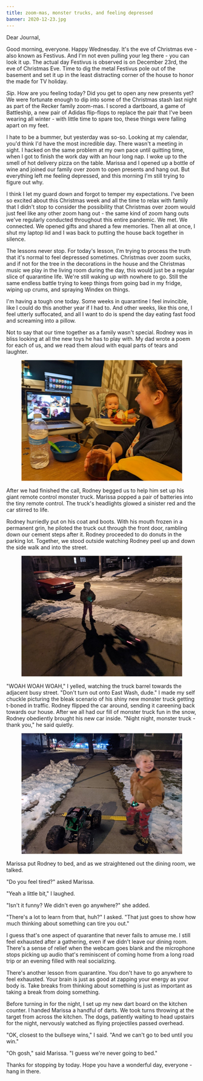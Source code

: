 ```yaml
---
title: zoom-mas, monster trucks, and feeling depressed
banner: 2020-12-23.jpg
---
```


Dear Journal,

Good morning, everyone.  Happy Wednesday.  It's the eve of Christmas
eve - also known as Festivus.  And I'm not even pulling your leg
there - you can look it up.  The actual day Festivus is observed is on
December 23rd, the eve of Christmas Eve.  Time to dig the metal
Festivus pole out of the basement and set it up in the least
distracting corner of the house to honor the made for TV holiday.

_Sip_.  How are you feeling today?  Did you get to open any new
presents yet?  We were fortunate enough to dip into some of the
Christmas stash last night as part of the Recker family zoom-mas.  I
scored a dartboard, a game of Battleship, a new pair of Adidas
flip-flops to replace the pair that I've been wearing all winter -
with little time to spare too, these things were falling apart on my
feet.

I hate to be a bummer, but yesterday was so-so.  Looking at my
calendar, you'd think I'd have the most incredible day.  There wasn't
a meeting in sight.  I hacked on the same problem at my own pace until
quitting time, when I got to finish the work day with an hour long
nap.  I woke up to the smell of hot delivery pizza on the table.
Marissa and I opened up a bottle of wine and joined our family over
zoom to open presents and hang out.  But everything left me feeling
depressed, and this morning I'm still trying to figure out why.

I think I let my guard down and forgot to temper my expectations.
I've been so excited about this Christmas week and all the time to
relax with family that I didn't stop to consider the possibility that
Christmas over zoom would just feel like any other zoom hang out - the
same kind of zoom hang outs we've regularly conducted throughout this
entire pandemic.  We met.  We connected.  We opened gifts and shared a
few memories.  Then all at once, I shut my laptop lid and I was back
to putting the house back together in silence.

The lessons never stop.  For today's lesson, I'm trying to process the
truth that it's normal to feel depressed sometimes.  Christmas over
zoom sucks, and if not for the tree in the decorations in the house
and the Christmas music we play in the living room during the day,
this would just be a regular slice of quarantine life.  We're still
waking up with nowhere to go.  Still the same endless battle trying to
keep things from going bad in my fridge, wiping up crums, and spraying
Windex on things.

I'm having a tough one today.  Some weeks in quarantine I feel
invincible, like I could do this another year if I had to.  And other
weeks, like this one, I feel utterly suffocated, and all I want to do
is spend the day eating fast food and screaming into a pillow.

Not to say that our time together as a family wasn't special.  Rodney
was in bliss looking at all the new toys he has to play with.  My dad
wrote a poem for each of us, and we read them aloud with equal parts
of tears and laughter.

<figure>
<a href="/images/2020-12-23-zoom-christmas.jpg">
<img alt="2020 12 23 zoom christmas" src="/images/2020-12-23-zoom-christmas.jpg"/>
</a>
</figure>

After we had finished the call, Rodney begged us to help him set up
his giant remote control monster truck.  Marissa popped a pair of
batteries into the tiny remote control.  The truck's headlights glowed
a sinister red and the car stirred to life.

Rodney hurriedly put on his coat and boots.  With his mouth frozen in
a permanent grin, he piloted the truck out through the front door,
rambling down our cement steps after it.  Rodney proceeded to do
donuts in the parking lot.  Together, we stood outside watching Rodney
peel up and down the side walk and into the street.

<figure>
<a href="/images/2020-12-23-monster-truck.jpg">
<img alt="2020 12 23 monster truck" src="/images/2020-12-23-monster-truck.jpg"/>
</a>
</figure>


"WOAH WOAH WOAH," I yelled, watching the truck barrel towards the
adjacent busy street.  "Don't turn out onto East Wash, dude."  I made
my self chuckle picturing the bleak scenario of his shiny new monster
truck getting t-boned in traffic.  Rodney flipped the car around,
sending it careening back towards our house.  After we all had our
fill of monster truck fun in the snow, Rodney obediently brought his
new car inside.  "Night night, monster truck - thank you," he said
quietly.

<figure>
<a href="/images/2020-12-23-monster-truck-2.jpg">
<img alt="2020 12 23 monster truck 2" src="/images/2020-12-23-monster-truck-2.jpg"/>
</a>
</figure>

Marissa put Rodney to bed, and as we straightened out the dining room,
we talked.

"Do you feel tired?" asked Marissa.

"Yeah a little bit," I laughed.

"Isn't it funny?  We didn't even go anywhere?" she added.

"There's a lot to learn from that, huh?" I asked.  "That just goes to
show how much thinking about something can tire you out."

I guess that's one aspect of quarantine that never fails to amuse me.
I still feel exhausted after a gathering, even if we didn't leave our
dining room.  There's a sense of relief when the webcam goes blank and
the microphone stops picking up audio that's reminiscent of coming
home from a long road trip or an evening filled with real socializing.

There's another lesson from quarantine.  You don't have to go anywhere
to feel exhausted.  Your brain is just as good at zapping your energy
as your body is.  Take breaks from thinking about something is just as
important as taking a break from doing something.

Before turning in for the night, I set up my new dart board on the
kitchen counter.  I handed Marissa a handful of darts.  We took turns
throwing at the target from across the kitchen.  The dogs, patiently
waiting to head upstairs for the night, nervously watched as flying
projectiles passed overhead.

"OK, closest to the bullseye wins," I said.  "And we can't go to bed
until you win."

"Oh gosh," said Marissa.  "I guess we're never going to bed."

Thanks for stopping by today.  Hope you have a wonderful day,
everyone - hang in there.
